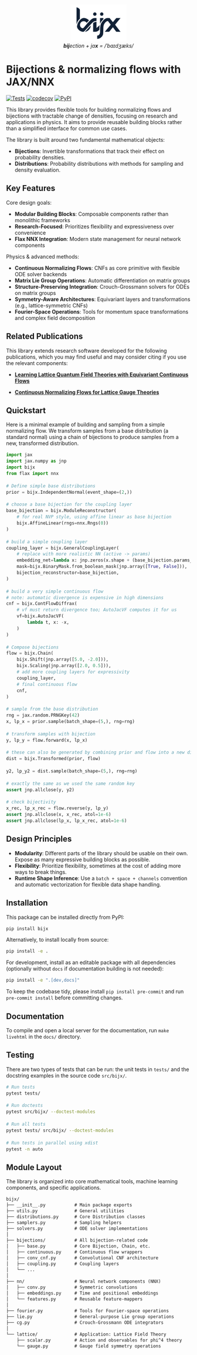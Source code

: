 <p align="center">
    <img src="https://raw.githubusercontent.com/mathisgerdes/bijx/master/docs/source/_static/icons/bijx.svg" alt="bijx logo" height="100">
    <br>
    <em><b>bij</b>ection + ja<b>x</b> = /ˈbaɪdʒæks/</em>
</p>

# Bijections & normalizing flows with JAX/NNX
[![Tests](https://github.com/mathisgerdes/bijx/actions/workflows/tests.yml/badge.svg)](https://github.com/mathisgerdes/bijx/actions/workflows/tests.yml)
[![codecov](https://codecov.io/github/mathisgerdes/bijx/graph/badge.svg?token=QYAJU8QCJE)](https://codecov.io/github/mathisgerdes/bijx)
[![PyPI](https://img.shields.io/pypi/v/bijx)](https://pypi.org/project/bijx/)

This library provides flexible tools for building normalizing flows and bijections with tractable change of densities, focusing on research and applications in physics. It aims to provide reusable building blocks rather than a simplified interface for common use cases.

The library is built around two fundamental mathematical objects:

- **Bijections**: Invertible transformations that track their effect on probability densities.
- **Distributions**: Probability distributions with methods for sampling and density evaluation.

## Key Features

Core design goals:
- **Modular Building Blocks**: Composable components rather than monolithic frameworks
- **Research-Focused**: Prioritizes flexibility and expressiveness over convenience
- **Flax NNX Integration**: Modern state management for neural network components

Physics & advanced methods:
- **Continuous Normalizing Flows**: CNFs as core primitive with flexible ODE solver backends
- **Matrix Lie Group Operations**: Automatic differentiation on matrix groups
- **Structure-Preserving Integration**: Crouch-Grossmann solvers for ODEs on matrix groups
- **Symmetry-Aware Architectures**: Equivariant layers and transformations (e.g., lattice-symmetric CNFs)
- **Fourier-Space Operations**: Tools for momentum space transformations and complex field decomposition

## Related Publications

This library extends research software developed for the following publications, which you may find useful and may consider citing if you use the relevant components:

- **[Learning Lattice Quantum Field Theories with Equivariant Continuous Flows](https://arxiv.org/abs/2207.00283)**

- **[Continuous Normalizing Flows for Lattice Gauge Theories](https://arxiv.org/abs/2410.13161)**

## Quickstart

Here is a minimal example of building and sampling from a simple normalizing flow. We transform samples from a base distribution (a standard normal) using a chain of bijections to produce samples from a new, transformed distribution.

```python
import jax
import jax.numpy as jnp
import bijx
from flax import nnx

# Define simple base distributions
prior = bijx.IndependentNormal(event_shape=(2,))

# choose a base bijection for the coupling layer
base_bijection = bijx.ModuleReconstructor(
    # for real NVP style, using affine linear as base bijection
    bijx.AffineLinear(rngs=nnx.Rngs(0))
)

# build a simple coupling layer
coupling_layer = bijx.GeneralCouplingLayer(
    # replace with more realistic NN (active -> params)
    embedding_net=lambda x: jnp.zeros(x.shape + (base_bijection.params_total_size,)),
    mask=bijx.BinaryMask.from_boolean_mask(jnp.array([True, False])),
    bijection_reconstructor=base_bijection,
)

# build a very simple continuous flow
# note: automatic divergence is expensive in high dimensions
cnf = bijx.ContFlowDiffrax(
    # vf must return divergence too; AutoJacVF computes it for us
    vf=bijx.AutoJacVF(
        lambda t, x: -x,
    )
)

# Compose bijections
flow = bijx.Chain(
    bijx.Shift(jnp.array([5.0, -2.0])),
    bijx.Scaling(jnp.array([2.0, 0.5])),
    # add more coupling layers for expressivity
    coupling_layer,
    # final continuous flow
    cnf,
)

# sample from the base distribution
rng = jax.random.PRNGKey(42)
x, lp_x = prior.sample(batch_shape=(5,), rng=rng)

# transform samples with bijection
y, lp_y = flow.forward(x, lp_x)

# these can also be generated by combining prior and flow into a new distribution
dist = bijx.Transformed(prior, flow)

y2, lp_y2 = dist.sample(batch_shape=(5,), rng=rng)

# exactly the same as we used the same random key
assert jnp.allclose(y, y2)

# check bijectivity
x_rec, lp_x_rec = flow.reverse(y, lp_y)
assert jnp.allclose(x, x_rec, atol=1e-6)
assert jnp.allclose(lp_x, lp_x_rec, atol=1e-6)
```

## Design Principles

- **Modularity**: Different parts of the library should be usable on their own. Expose as many expressive building blocks as possible.
- **Flexibility**: Prioritize flexibility, sometimes at the cost of adding more ways to break things.
- **Runtime Shape Inference**: Use a `batch + space + channels` convention and automatic vectorization for flexible data shape handling.

## Installation

This package can be installed directly from PyPI:

```bash
pip install bijx
```

Alternatively, to install locally from source:

```bash
pip install -e .
```

For development, install as an editable package with all dependencies (optionally without `docs` if documentation building is not needed):

```bash
pip install -e ".[dev,docs]"
```

To keep the codebase tidy, please install `pip install pre-commit` and run `pre-commit install` before committing changes.

## Documentation

To compile and open a local server for the documentation, run `make livehtml` in the `docs/` directory.

## Testing

There are two types of tests that can be run:
the unit tests in `tests/` and the docstring examples in the source code `src/bijx/`.

```bash
# Run tests
pytest tests/

# Run doctests
pytest src/bijx/ --doctest-modules

# Run all tests
pytest tests/ src/bijx/ --doctest-modules

# Run tests in parallel using xdist
pytest -n auto
```

## Module Layout

The library is organized into core mathematical tools, machine learning components, and specific applications.

```
bijx/
├── __init__.py           # Main package exports
├── utils.py              # General utilities
├── distributions.py      # Core Distribution classes
├── samplers.py           # Sampling helpers
├── solvers.py            # ODE solver implementations
│
├── bijections/           # All bijection-related code
│   ├── base.py           # Core Bijection, Chain, etc.
│   ├── continuous.py     # Continuous flow wrappers
│   ├── conv_cnf.py       # Convolutional CNF architecture
│   ├── coupling.py       # Coupling layers
│   └── ...
│
├── nn/                   # Neural network components (NNX)
│   ├── conv.py           # Symmetric convolutions
│   ├── embeddings.py     # Time and positional embeddings
│   └── features.py       # Reusable feature-mappers
│
├── fourier.py            # Tools for Fourier-space operations
├── lie.py                # General-purpose Lie group operations
├── cg.py                 # Crouch-Grossmann ODE integrators
│
└── lattice/              # Application: Lattice Field Theory
    ├── scalar.py         # Action and observables for phi^4 theory
    └── gauge.py          # Gauge field symmetry operations
```
